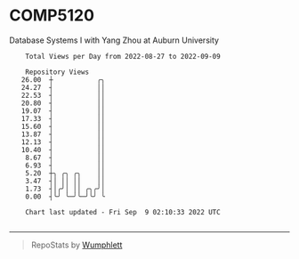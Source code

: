 # COMP5120
Database Systems I with Yang Zhou at Auburn University

```
    Total Views per Day from 2022-08-27 to 2022-09-09

    Repository Views
   26.00  ┼           ╭╮
   24.27  ┤           ││
   22.53  ┤           ││
   20.80  ┤           ││
   19.07  ┤           ││
   17.33  ┤           ││
   15.60  ┤           ││
   13.87  ┤           ││
   12.13  ┤           ││
   10.40  ┤           ││
    8.67  ┤           ││
    6.93  ┤           ││
    5.20  ┼╮ ╭╮ ╭╮    ││
    3.47  ┤│ ││ ││    ││
    1.73  ┤│╭╯│ ││ ╭╮╭╯│
    0.00  ┤╰╯ ╰─╯╰─╯╰╯ ╰

    Chart last updated - Fri Sep  9 02:10:33 2022 UTC
    
```

---

> RepoStats by [Wumphlett](https://github.com/Wumphlett)
